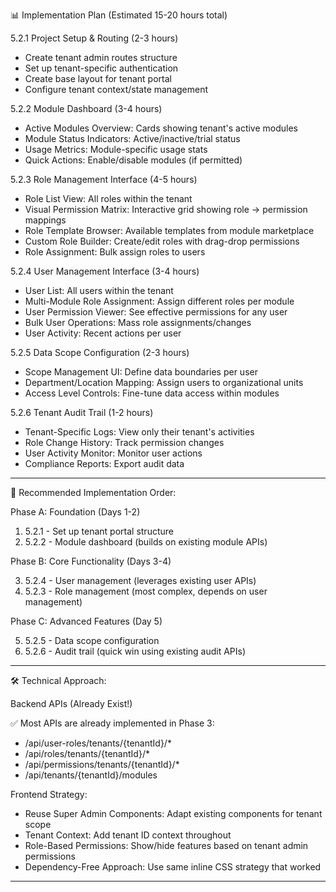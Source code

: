  📊 Implementation Plan (Estimated 15-20 hours total)

  5.2.1 Project Setup & Routing (2-3 hours)

  - Create tenant admin routes structure
  - Set up tenant-specific authentication
  - Create base layout for tenant portal
  - Configure tenant context/state management

  5.2.2 Module Dashboard (3-4 hours)

  - Active Modules Overview: Cards showing tenant's active modules
  - Module Status Indicators: Active/inactive/trial status
  - Usage Metrics: Module-specific usage stats
  - Quick Actions: Enable/disable modules (if permitted)

  5.2.3 Role Management Interface (4-5 hours)

  - Role List View: All roles within the tenant
  - Visual Permission Matrix: Interactive grid showing role → permission mappings
  - Role Template Browser: Available templates from module marketplace
  - Custom Role Builder: Create/edit roles with drag-drop permissions
  - Role Assignment: Bulk assign roles to users

  5.2.4 User Management Interface (3-4 hours)

  - User List: All users within the tenant
  - Multi-Module Role Assignment: Assign different roles per module
  - User Permission Viewer: See effective permissions for any user
  - Bulk User Operations: Mass role assignments/changes
  - User Activity: Recent actions per user

  5.2.5 Data Scope Configuration (2-3 hours)

  - Scope Management UI: Define data boundaries per user
  - Department/Location Mapping: Assign users to organizational units
  - Access Level Controls: Fine-tune data access within modules

  5.2.6 Tenant Audit Trail (1-2 hours)

  - Tenant-Specific Logs: View only their tenant's activities
  - Role Change History: Track permission changes
  - User Activity Monitor: Monitor user actions
  - Compliance Reports: Export audit data

  ---
  🎯 Recommended Implementation Order:

  Phase A: Foundation (Days 1-2)

  1. 5.2.1 - Set up tenant portal structure
  2. 5.2.2 - Module dashboard (builds on existing module APIs)

  Phase B: Core Functionality (Days 3-4)

  3. 5.2.4 - User management (leverages existing user APIs)
  4. 5.2.3 - Role management (most complex, depends on user management)

  Phase C: Advanced Features (Day 5)

  5. 5.2.5 - Data scope configuration
  6. 5.2.6 - Audit trail (quick win using existing audit APIs)

  ---
  🛠️ Technical Approach:

  Backend APIs (Already Exist!)

  ✅ Most APIs are already implemented in Phase 3:
  - /api/user-roles/tenants/{tenantId}/*
  - /api/roles/tenants/{tenantId}/*
  - /api/permissions/tenants/{tenantId}/*
  - /api/tenants/{tenantId}/modules

  Frontend Strategy:

  - Reuse Super Admin Components: Adapt existing components for tenant scope
  - Tenant Context: Add tenant ID context throughout
  - Role-Based Permissions: Show/hide features based on tenant admin permissions
  - Dependency-Free Approach: Use same inline CSS strategy that worked

  ---